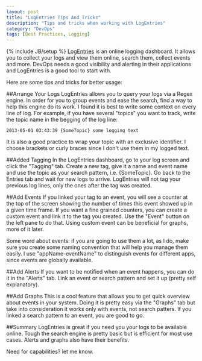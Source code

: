 ```yaml
---
layout: post
title: "LogEntries Tips And Tricks"
description: "Tips and tricks when working with LogEntries"
category: "DevOps"
tags: [Best Practices, Logging]
---
```

{% include JB/setup %}
[LogEntries] is an online logging dashboard. It allows you to collect your logs and view them online, search them, collect events and more. DevOps needs a good visibility and alerting in their applications and LogEntries is a good tool to start with.

Here are some tips and tricks for better usage: 

##Arrange Your Logs
LogEntries allows you to query your logs via a Regex engine. In order for you to group events and ease the search, find a way to help this engine do its work. I found it is best to write some context on every line of log. For example, if you have several "topics" you want to track, write the topic name in the begging of the log line:

    2013-05-01 03:43:39 {SomeTopic} some logging text 
It is also a good practice to wrap your topic with an exclusive identifier. I choose brackets or curly braces since I don't use them in my logged text. 

##Added Tagging
In the LogEntries dashboard, go to your log screen and click the "Tagging" tab. Create a new tag, give it a name and event name and use the topic as your search pattern, i.e. {SomeTopic}. Go back to the Entries tab and wait for new logs to arrive. LogEntries will not tag your previous log lines, only the ones after the tag was created.

##Add Events
If you linked your tag to an event, you will see a counter at the top of the screen showing the number of times this event showed up in a given time frame. If you want a fine grained counters, you can create a custom event and link it to the tag you created. Use the "Event" button on the left pane to do that. Using custom event can be beneficial for graphs, more of it later.

Some word about events: if you are going to use them a lot, as I do, make sure you create some naming convention that will help you manage them easily. I use "appName-eventName" to distinguish events for different apps, since events are globally available.

##Add Alerts
If you want to be notified when an event happens, you can do it in the "Alerts" tab. Link an event or search pattern and set it up (pretty self explanatory).

##Add Graphs
This is a cool feature that allows you to get quick overview about events in your system. Doing it is pretty easy via the "Graphs" tab but take into consideration it works only with events, not search patters. If you linked a search pattern to an event, you are good to go. 

##Summary
LogEntries is great if you need you your logs to be available online. Tough the search engine is pretty basic but is efficient for most use cases. Alerts and graphs also have their benefits. 

Need for capabilities? let me know. 

[LogEntries]: https://logentries.com/
